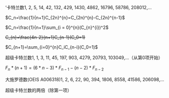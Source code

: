 ‘卡特兰数1, 2, 5, 14, 42, 132, 429, 1430, 4862, 16796, 58786, 208012,...

$C_n=\frac{1}{n+1}C_{2n}^{n}=C_{2n}^{n}-C_{2n}^{n-1}$

$C_n=\frac{1}{n+1}\sum_{i = 0}^{n}(C_{n}^{i})^2$

~~C_{n}=\frac{4n-2}{n+1}C_{n-1}(C_0=1)​~~

$C_{n+1}=\sum_{i=0}^{n}C_iC_{n-i}(C_0=1)$



超级卡特兰数1, 1, 3, 11, 45, 197, 903, 4279, 20793, 103049,...（从第0项开始）

$F_n*(n+1)=(6*n-3)*F_{n-1}-(n-2)*F_{n-2}$



大施罗德数(OEIS A006318)1, 2, 6, 22, 90, 394, 1806, 8558, 41586, 206098,...

超级卡特兰数的两倍（除第一项）

